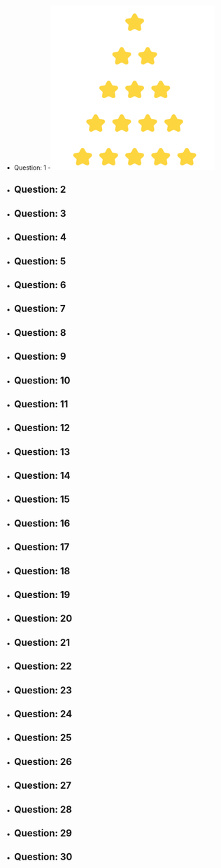 - Question: 1
  -![alt text](image.png)
- Question: 2
  -
- Question: 3
  -
- Question: 4
  -
- Question: 5
  -
- Question: 6
  -
- Question: 7
  -
- Question: 8
  -
- Question: 9
  -
- Question: 10
  -
- Question: 11
  -
- Question: 12
  -
- Question: 13
  -
- Question: 14
  -
- Question: 15
  -
- Question: 16
  -
- Question: 17
  -
- Question: 18
  -
- Question: 19
  -
- Question: 20
  -
- Question: 21
  -
- Question: 22
  -
- Question: 23
  -
- Question: 24
  -
- Question: 25
  -
- Question: 26
  -
- Question: 27
  -
- Question: 28
  -
- Question: 29
  -
- Question: 30
  -